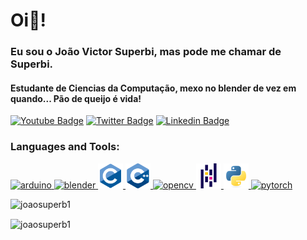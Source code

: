 <h1 align="left">Oi👋!</h1>
<h3 align="left"> Eu sou o João Victor Superbi, mas pode me chamar de Superbi.</h3>
<h4 align="left">Estudante de Ciencias da Computação, mexo no blender de vez em quando... Pão de queijo é vida! </h3>

<a href="https://www.youtube.com/c/@sup3rb1" rel="nofollow"><img src="https://camo.githubusercontent.com/48caee3028443688e4c4b4ddd7b6670d55365d5885417877424cbf76eb8b58ee/68747470733a2f2f696d672e736869656c64732e696f2f62616467652f2d596f75747562652d4646303030303f7374796c653d666c61742d737175617265266c6162656c436f6c6f723d464630303030266c6f676f3d796f7574756265266c6f676f436f6c6f723d7768697465266c696e6b3d68747470733a2f2f796f75747562652e636f6d2f632f756e69766572736f646973637265746f" alt="Youtube Badge" data-canonical-src="https://img.shields.io/badge/-Youtube-FF0000?style=flat-square&amp;labelColor=FF0000&amp;logo=youtube&amp;logoColor=white&amp;link=https://www.youtube.com/c/@sup3rb1" style="max-width: 100%;"></a>
<a href="https://masto.donte.com.br/@Sup3rb1" rel="nofollow"><img src="https://camo.githubusercontent.com/ab2fb20504c152e48cc52bb0be908c387426dbf194fd6962964a06d9968feeba/68747470733a2f2f696d672e736869656c64732e696f2f62616467652f2d547769747465722d3163613066313f7374796c653d666c61742d737175617265266c6162656c436f6c6f723d316361306631266c6f676f3d74776974746572266c6f676f436f6c6f723d7768697465266c696e6b3d68747470733a2f2f747769747465722e636f6d2f3169766572736f646973637265746f" alt="Twitter Badge" data-canonical-src="https://img.shields.io/badge/-Twitter-1ca0f1?style=flat-square&amp;labelColor=1ca0f1&amp;logo=twitter&amp;logoColor=white&amp;link=https://masto.donte.com.br/@Sup3rb1" style="max-width: 100%;"></a>
<a href="www.linkedin.com/in/sup3rb1" rel="nofollow"><img src="https://camo.githubusercontent.com/eb944eec45adc4b5e254bf0a70234e06aa6a19c1d932908d6b32b16b718b2ec4/68747470733a2f2f696d672e736869656c64732e696f2f62616467652f2d4c696e6b6564496e2d626c75653f7374796c653d666c61742d737175617265266c6f676f3d4c696e6b6564696e266c6f676f436f6c6f723d7768697465266c696e6b3d68747470733a2f2f7777772e6c696e6b6564696e2e636f6d2f696e2f6c756361732d6c6174746172692d3934386235303161612f" alt="Linkedin Badge" data-canonical-src="https://img.shields.io/badge/-LinkedIn-blue?style=flat-square&amp;logo=Linkedin&amp;logoColor=white&amp;link=www.linkedin.com/in/sup3rb1" style="max-width: 100%;"></a></p>

<h3 align="left">Languages and Tools:</h3>
<p align="left"> <a href="https://www.arduino.cc/" target="_blank" rel="noreferrer"> <img src="https://cdn.worldvectorlogo.com/logos/arduino-1.svg" alt="arduino" width="40" height="40"/> </a> 
<a href="https://www.blender.org/" target="_blank" rel="noreferrer"> <img src="https://download.blender.org/branding/community/blender_community_badge_white.svg" alt="blender" width="40" height="40"/> </a> 
<a href="https://www.cprogramming.com/" target="_blank" rel="noreferrer"> <img src="https://raw.githubusercontent.com/devicons/devicon/master/icons/c/c-original.svg" alt="c" width="40" height="40"/> </a> 
<a href="https://www.w3schools.com/cpp/" target="_blank" rel="noreferrer"> <img src="https://raw.githubusercontent.com/devicons/devicon/master/icons/cplusplus/cplusplus-original.svg" alt="cplusplus" width="40" height="40"/> </a> 
<a href="https://opencv.org/" target="_blank" rel="noreferrer"> <img src="https://www.vectorlogo.zone/logos/opencv/opencv-icon.svg" alt="opencv" width="40" height="40"/> </a> 
<a href="https://pandas.pydata.org/" target="_blank" rel="noreferrer"> <img src="https://raw.githubusercontent.com/devicons/devicon/2ae2a900d2f041da66e950e4d48052658d850630/icons/pandas/pandas-original.svg" alt="pandas" width="40" height="40"/> </a> 
<a href="https://www.python.org" target="_blank" rel="noreferrer"> <img src="https://raw.githubusercontent.com/devicons/devicon/master/icons/python/python-original.svg" alt="python" width="40" height="40"/> </a> 
<a href="https://pytorch.org/" target="_blank" rel="noreferrer"> <img src="https://www.vectorlogo.zone/logos/pytorch/pytorch-icon.svg" alt="pytorch" width="40" height="40"/> </a> </p>
<p align="left"> <img src="https://komarev.com/ghpvc/?username=joaosuperb1&label=Profile%20views&color=0e75b6&style=flat" alt="joaosuperb1" /> </p>

<p><img align="center" src="https://github-readme-stats.vercel.app/api/top-langs?username=joaosuperb1&show_icons=true&locale=en&layout=compact" alt="joaosuperb1" /></p>

